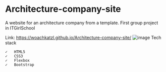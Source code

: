# Architecture-company-site
A website for an architecture company from a template. First group project in ITGirlSchool

Link: https://woachkatzl.github.io/Architecture-company-site/
![image](https://user-images.githubusercontent.com/90380387/218998915-afeafd7e-fbdd-4031-b95e-927a0450a9d7.png)
Tech stack

    ✓   HTML5
    ✓   CSS3
    ✓   Flexbox
    ✓   Bootstrap
